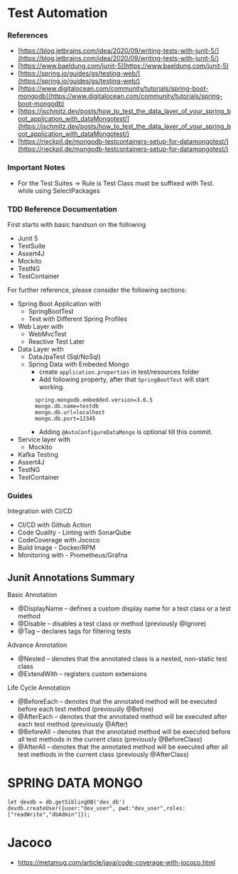 # Test Automation

### References
* [https://blog.jetbrains.com/idea/2020/09/writing-tests-with-junit-5/](https://blog.jetbrains.com/idea/2020/09/writing-tests-with-junit-5/)
* [https://www.baeldung.com/junit-5](https://www.baeldung.com/junit-5)
* [https://spring.io/guides/gs/testing-web/](https://spring.io/guides/gs/testing-web/)
* [https://www.digitalocean.com/community/tutorials/spring-boot-mongodb](https://www.digitalocean.com/community/tutorials/spring-boot-mongodb)
* [https://jschmitz.dev/posts/how_to_test_the_data_layer_of_your_spring_boot_application_with_dataMongotest/](https://jschmitz.dev/posts/how_to_test_the_data_layer_of_your_spring_boot_application_with_dataMongotest/)
* [https://rieckpil.de/mongodb-testcontainers-setup-for-datamongotest/](https://rieckpil.de/mongodb-testcontainers-setup-for-datamongotest/)


### Important Notes
* For the Test Suites -> Rule is Test Class must be suffixed with Test. while using SelectPackages

### TDD Reference Documentation
First starts with basic handson on the following
* Junit 5 
* TestSuite
* Assert4J
* Mockito
* TestNG
* TestContainer

For further reference, please consider the following sections:
* Spring Boot Application with
  * SpringBootTest
  * Test with Different Spring Profiles
* Web Layer with
  * WebMvcTest
  * Reactive Test Later
* Data Layer with
  * DataJpaTest (Sql/NoSql)
  * Spring Data with Embeded Mongo
    * create `application.properties` in test/resources folder
    * Add following property, after that `SpringBootTest` will start working. 
    ```
      spring.mongodb.embedded.version=3.6.5
      mongo.db.name=testdb
      mongo.db.url=localhost
      mongo.db.port=12345
    ```
    * Adding `@AutoConfigureDataMongo` is optional till this commit. 
* Service layer with
  * Mockito
* Kafka Testing
* Assert4J
* TestNG
* TestContainer


### Guides
Integration with CI/CD
* CI/CD with Github Action
* Code Quality - Linting with SonarQube
* CodeCoverage with Jococo
* Build Image - Docker/RPM
* Monitoring with - Prometheus/Grafna


## Junit Annotations Summary
Basic Annotation
* @DisplayName – defines a custom display name for a test class or a test method
* @Disable – disables a test class or method (previously @Ignore)
* @Tag – declares tags for filtering tests

Advance Annotation
* @Nested – denotes that the annotated class is a nested, non-static test class
* @ExtendWith – registers custom extensions

Life Cycle Annotation 
* @BeforeEach – denotes that the annotated method will be executed before each test method (previously @Before)
* @AfterEach – denotes that the annotated method will be executed after each test method (previously @After)
* @BeforeAll – denotes that the annotated method will be executed before all test methods in the current class (previously @BeforeClass)
* @AfterAll – denotes that the annotated method will be executed after all test methods in the current class (previously @AfterClass)



# SPRING DATA MONGO
```
let devdb = db.getSiblingDB('dev_db')
devdb.createUser({user:"dev_user", pwd:"dev_user",roles: ["readWrite","dbAdmin"]});
```

# Jacoco
* https://metamug.com/article/java/code-coverage-with-jococo.html